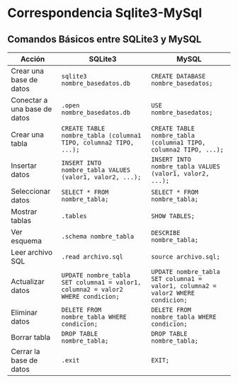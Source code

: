 <div align="justify">

# Correspondencia Sqlite3-MySql

## Comandos Básicos entre SQLite3 y MySQL

| Acción             | SQLite3                             | MySQL                               |
|--------------------|-------------------------------------|-------------------------------------|
| Crear una base de datos | `sqlite3 nombre_basedatos.db`   | `CREATE DATABASE nombre_basedatos;` |
| Conectar a una base de datos | `.open nombre_basedatos.db`      | `USE nombre_basedatos;`            |
| Crear una tabla    | `CREATE TABLE nombre_tabla (columna1 TIPO, columna2 TIPO, ...);` | `CREATE TABLE nombre_tabla (columna1 TIPO, columna2 TIPO, ...);` |
| Insertar datos     | `INSERT INTO nombre_tabla VALUES (valor1, valor2, ...);`     | `INSERT INTO nombre_tabla VALUES (valor1, valor2, ...);` |
| Seleccionar datos  | `SELECT * FROM nombre_tabla;`    | `SELECT * FROM nombre_tabla;`      |
| Mostrar tablas     | `.tables`                        | `SHOW TABLES;`                     |
| Ver esquema        | `.schema nombre_tabla`           | `DESCRIBE nombre_tabla;`           |
| Leer archivo SQL   | `.read archivo.sql`              | `source archivo.sql;`              |
| Actualizar datos   | `UPDATE nombre_tabla SET columna1 = valor1, columna2 = valor2 WHERE condicion;` | `UPDATE nombre_tabla SET columna1 = valor1, columna2 = valor2 WHERE condicion;` |
| Eliminar datos     | `DELETE FROM nombre_tabla WHERE condicion;` | `DELETE FROM nombre_tabla WHERE condicion;` |
| Borrar tabla       | `DROP TABLE nombre_tabla;`        | `DROP TABLE nombre_tabla;`         |
| Cerrar la base de datos | `.exit`                        | `EXIT;`                             |


</div>